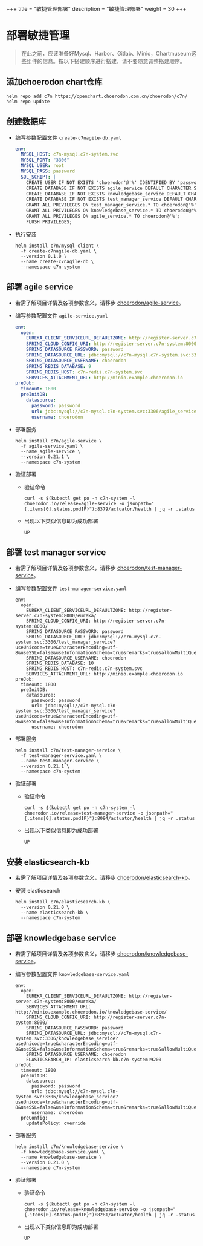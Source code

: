 +++
title = "敏捷管理部署"
description = "敏捷管理部署"
weight = 30
+++

# 部署敏捷管理

<blockquote class="warning">
在此之前，应该准备好Mysql、Harbor、Gitlab、Minio，Chartmuseum这些组件的信息。按以下搭建顺序进行搭建，请不要随意调整搭建顺序。
</blockquote>

## 添加choerodon chart仓库

```
helm repo add c7n https://openchart.choerodon.com.cn/choerodon/c7n/
helm repo update
```

## 创建数据库

- 编写参数配置文件 `create-c7nagile-db.yaml`
    ```yaml
    env:
      MYSQL_HOST: c7n-mysql.c7n-system.svc
      MYSQL_PORT: "3306"
      MYSQL_USER: root
      MYSQL_PASS: password
      SQL_SCRIPT: |
        CREATE USER IF NOT EXISTS 'choerodon'@'%' IDENTIFIED BY 'password';
        CREATE DATABASE IF NOT EXISTS agile_service DEFAULT CHARACTER SET utf8mb4 COLLATE utf8mb4_unicode_ci;
        CREATE DATABASE IF NOT EXISTS knowledgebase_service DEFAULT CHARACTER SET utf8mb4 COLLATE utf8mb4_unicode_ci;
        CREATE DATABASE IF NOT EXISTS test_manager_service DEFAULT CHARACTER SET utf8mb4 COLLATE utf8mb4_unicode_ci;
        GRANT ALL PRIVILEGES ON test_manager_service.* TO choerodon@'%';
        GRANT ALL PRIVILEGES ON knowledgebase_service.* TO choerodon@'%';
        GRANT ALL PRIVILEGES ON agile_service.* TO choerodon@'%';
        FLUSH PRIVILEGES;
    ```

- 执行安装

    ```shell
    helm install c7n/mysql-client \
      -f create-c7nagile-db.yaml \
      --version 0.1.0 \
      --name create-c7nagile-db \
      --namespace c7n-system
    ```

## 部署 agile service
- 若需了解项目详情及各项参数含义，请移步 [choerodon/agile-service](https://github.com/choerodon/agile-service)。

- 编写参数配置文件 `agile-service.yaml`
    ```yaml
    env:
      open:
        EUREKA_CLIENT_SERVICEURL_DEFAULTZONE: http://register-server.c7n-system:8000/eureka/
        SPRING_CLOUD_CONFIG_URI: http://register-server.c7n-system:8000/
        SPRING_DATASOURCE_PASSWORD: password
        SPRING_DATASOURCE_URL: jdbc:mysql://c7n-mysql.c7n-system.svc:3306/agile_service?useUnicode=true&characterEncoding=utf-8&useSSL=false&useInformationSchema=true&remarks=true&allowMultiQueries=true&serverTimezone=Asia/Shanghai
        SPRING_DATASOURCE_USERNAME: choerodon
        SPRING_REDIS_DATABASE: 9
        SPRING_REDIS_HOST: c7n-redis.c7n-system.svc
        SERVICES_ATTACHMENT_URL: http://minio.example.choerodon.io
    preJob:
      timeout: 1800
      preInitDB:
        datasource:
          password: password
          url: jdbc:mysql://c7n-mysql.c7n-system.svc:3306/agile_service?useUnicode=true&characterEncoding=utf-8&useSSL=false&useInformationSchema=true&remarks=true&allowMultiQueries=true&serverTimezone=Asia/Shanghai
          username: choerodon
    ```

- 部署服务

    ```shell
    helm install c7n/agile-service \
      -f agile-service.yaml \
      --name agile-service \
      --version 0.21.1 \
      --namespace c7n-system
    ```

- 验证部署

  - 验证命令

    ```
    curl -s $(kubectl get po -n c7n-system -l choerodon.io/release=agile-service -o jsonpath="{.items[0].status.podIP}"):8379/actuator/health | jq -r .status
    ```

  - 出现以下类似信息即为成功部署
  
    ```
    UP
    ```

## 部署 test manager service
- 若需了解项目详情及各项参数含义，请移步 [choerodon/test-manager-service](https://github.com/choerodon/test-manager-service)。

- 编写参数配置文件 `test-manager-service.yaml`
    ```
    env:
      open:
        EUREKA_CLIENT_SERVICEURL_DEFAULTZONE: http://register-server.c7n-system:8000/eureka/
        SPRING_CLOUD_CONFIG_URI: http://register-server.c7n-system:8000/
        SPRING_DATASOURCE_PASSWORD: password
        SPRING_DATASOURCE_URL: jdbc:mysql://c7n-mysql.c7n-system.svc:3306/test_manager_service?useUnicode=true&characterEncoding=utf-8&useSSL=false&useInformationSchema=true&remarks=true&allowMultiQueries=true&serverTimezone=Asia/Shanghai
        SPRING_DATASOURCE_USERNAME: choerodon
        SPRING_REDIS_DATABASE: 10
        SPRING_REDIS_HOST: c7n-redis.c7n-system.svc
        SERVICES_ATTACHMENT_URL: http://minio.example.choerodon.io
    preJob:
      timeout: 1800
      preInitDB:
        datasource:
          password: password
          url: jdbc:mysql://c7n-mysql.c7n-system.svc:3306/test_manager_service?useUnicode=true&characterEncoding=utf-8&useSSL=false&useInformationSchema=true&remarks=true&allowMultiQueries=true&serverTimezone=Asia/Shanghai
          username: choerodon
    ```

- 部署服务

    ```
    helm install c7n/test-manager-service \
      -f test-manager-service.yaml \
      --name test-manager-service \
      --version 0.21.1 \
      --namespace c7n-system
    ```

- 验证部署

  - 验证命令
  
    ```
    curl -s $(kubectl get po -n c7n-system -l choerodon.io/release=test-manager-service -o jsonpath="{.items[0].status.podIP}"):8094/actuator/health | jq -r .status
    ```

  - 出现以下类似信息即为成功部署
  
    ```
    UP
    ```

## 安装 elasticsearch-kb

- 若需了解项目详情及各项参数含义，请移步 [choerodon/elasticsearch-kb](https://github.com/choerodon/elasticsearch-kb)。

- 安装 elasticsearch

    ```
    helm install c7n/elasticsearch-kb \
      --version 0.21.0 \
      --name elasticsearch-kb \
      --namespace c7n-system
    ```

## 部署 knowledgebase service

- 若需了解项目详情及各项参数含义，请移步 [choerodon/knowledgebase-service](https://github.com/choerodon/knowledgebase-service)。

- 编写参数配置文件 `knowledgebase-service.yaml`
  
    ```
    env:
      open:
        EUREKA_CLIENT_SERVICEURL_DEFAULTZONE: http://register-server.c7n-system:8000/eureka/
        SERVICES_ATTACHMENT_URL: http://minio.example.choerodon.io/knowledgebase-service/
        SPRING_CLOUD_CONFIG_URI: http://register-server.c7n-system:8000/
        SPRING_DATASOURCE_PASSWORD: password
        SPRING_DATASOURCE_URL: jdbc:mysql://c7n-mysql.c7n-system.svc:3306/knowledgebase_service?useUnicode=true&characterEncoding=utf-8&useSSL=false&useInformationSchema=true&remarks=true&allowMultiQueries=true&serverTimezone=Asia/Shanghai
        SPRING_DATASOURCE_USERNAME: choerodon
        ELASTICSEARCH_IP: elasticsearch-kb.c7n-system:9200
    preJob:
      timeout: 1800
      preInitDB:
        datasource:
          password: password
          url: jdbc:mysql://c7n-mysql.c7n-system.svc:3306/knowledgebase_service?useUnicode=true&characterEncoding=utf-8&useSSL=false&useInformationSchema=true&remarks=true&allowMultiQueries=true&serverTimezone=Asia/Shanghai
          username: choerodon
      preConfig:
        updatePolicy: override  
    ```

- 部署服务

    ``` 
    helm install c7n/knowledgebase-service \
      -f knowledgebase-service.yaml \
      --name knowledgebase-service \
      --version 0.21.0 \
      --namespace c7n-system
    ```

- 验证部署

  - 验证命令
  
    ```
    curl -s $(kubectl get po -n c7n-system -l choerodon.io/release=knowledgebase-service -o jsonpath="{.items[0].status.podIP}"):8281/actuator/health | jq -r .status
    ```

  - 出现以下类似信息即为成功部署
  
    ```
    UP
    ```
